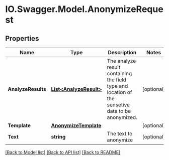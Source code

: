 # IO.Swagger.Model.AnonymizeRequest
## Properties

Name | Type | Description | Notes
------------ | ------------- | ------------- | -------------
**AnalyzeResults** | [**List&lt;AnalyzeResult&gt;**](AnalyzeResult.md) | The analyze result containing the field type and location of the sensetive data to be anonymized. | [optional] 
**Template** | [**AnonymizeTemplate**](AnonymizeTemplate.md) |  | [optional] 
**Text** | **string** | The text to anonymize | [optional] 

[[Back to Model list]](../README.md#documentation-for-models) [[Back to API list]](../README.md#documentation-for-api-endpoints) [[Back to README]](../README.md)

